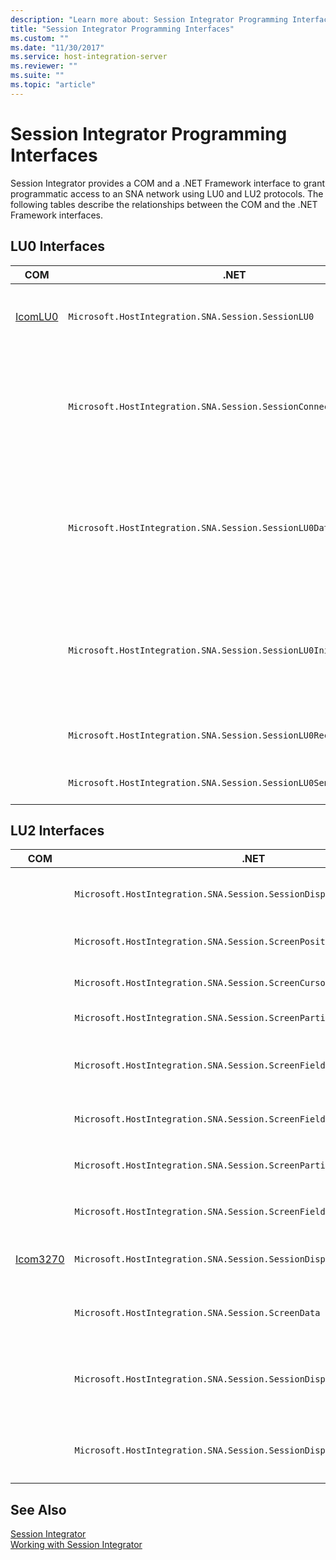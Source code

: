 ```yaml
---
description: "Learn more about: Session Integrator Programming Interfaces"
title: "Session Integrator Programming Interfaces"
ms.custom: ""
ms.date: "11/30/2017"
ms.service: host-integration-server
ms.reviewer: ""
ms.suite: ""
ms.topic: "article"
---
```

# Session Integrator Programming Interfaces
Session Integrator provides a COM and a .NET Framework interface to grant programmatic access to an SNA network using LU0 and LU2 protocols. The following tables describe the relationships between the COM and the .NET Framework interfaces.  
  
## LU0 Interfaces  
  
|COM|.NET|Description|  
|---------|----------|-----------------|  
|[IcomLU0](./icomlu0-interface2.md)|`Microsoft.HostIntegration.SNA.Session.SessionLU0`|The primary interface for connecting, sending, and receiving information over an LU0 session.|  
||`Microsoft.HostIntegration.SNA.Session.SessionConnectionLU0`|Represents the LU0 connection.<br /><br /> `SessionLU0` uses `SessionConnectionLU0` to contain the relevant connection and initialization information.|  
||`Microsoft.HostIntegration.SNA.Session.SessionLU0Data`|Encapsulates the information you want to send and receive over LU0.<br /><br /> `SessionLU0` uses `SessionLU0Data` in the `Send` and `Receive` methods to send and receive data.|  
||`Microsoft.HostIntegration.SNA.Session.SessionLU0InitType`|Contains initialization information.<br /><br /> `SessionLU0` uses this class during the initialization process to pass initialization information to the host.|  
||`Microsoft.HostIntegration.SNA.Session.SessionLU0ReceiveIndication`|Represents the current state of a session associated with a receive call.|  
||`Microsoft.HostIntegration.SNA.Session.SessionLU0SendIndication`|Contains values used by the `Send` method of `SessionLU0`.|  
  
## LU2 Interfaces  
  
|COM|.NET|Description|  
|---------|----------|-----------------|  
||`Microsoft.HostIntegration.SNA.Session.SessionDisplay`|Provides the connection interface for the `SessionDisplay` class.|  
||`Microsoft.HostIntegration.SNA.Session.ScreenPosition`|Provides access to a position on the LU2 screen.|  
||`Microsoft.HostIntegration.SNA.Session.ScreenCursor`|Provides access to the cursor on the screen.|  
||`Microsoft.HostIntegration.SNA.Session.ScreenPartialField`|Provides access to a part of a screen field.|  
||`Microsoft.HostIntegration.SNA.Session.ScreenField`|Provides access to a particular area of the LU2 screen including the data and attributes.|  
||`Microsoft.HostIntegration.SNA.Session.ScreenFieldCollection`|Contains a collection of `ScreenField` classes.|  
||`Microsoft.HostIntegration.SNA.Session.ScreenPartialFieldCollection`|Contains a collection of `ScreenPartialFields` classes.|  
||`Microsoft.HostIntegration.SNA.Session.ScreenFieldAttributeData`|Provides all of the attributes about the `ScreenField` data.|  
|[Icom3270](./icom3270-interface1.md)|`Microsoft.HostIntegration.SNA.Session.SessionDisplay`|Primary interface for accessing the network over a 3270 connection.|  
||`Microsoft.HostIntegration.SNA.Session.ScreenData`|Provides access to a particular area of the raw 3270 data representations.|  
||`Microsoft.HostIntegration.SNA.Session.SessionDisplayScript`|Enables users to take a script created in the Host Integration Server 3270 client and play it programmatically.|  
||`Microsoft.HostIntegration.SNA.Session.SessionDisplayVariableCollection`|Used with the `SessionDisplayScript` class to provide variables that can be replaced in the script.|  
  
## See Also  
 [Session Integrator](../core/session-integrator2.md)   
 [Working with Session Integrator](../core/working-with-session-integrator1.md)
